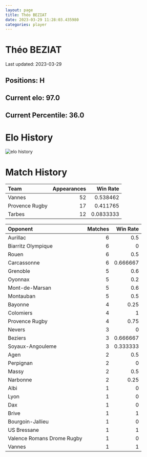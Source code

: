 ```yaml
---  
layout: page  
title: Théo BEZIAT  
date: 2023-03-29 11:28:03.435980  
categories: player  
---
```

# Théo BEZIAT


Last updated: 2023-03-29
## Positions: H

## Current elo: 97.0

## Current Percentile: 36.0

# Elo History


![elo history](history_ThéoBEZIAT.png)
# Match History


| Team           |   Appearances |   Win Rate |
|:---------------|--------------:|-----------:|
| Vannes         |            52 |  0.538462  |
| Provence Rugby |            17 |  0.411765  |
| Tarbes         |            12 |  0.0833333 |

| Opponent                   |   Matches |   Win Rate |
|:---------------------------|----------:|-----------:|
| Aurillac                   |         6 |   0.5      |
| Biarritz Olympique         |         6 |   0        |
| Rouen                      |         6 |   0.5      |
| Carcassonne                |         6 |   0.666667 |
| Grenoble                   |         5 |   0.6      |
| Oyonnax                    |         5 |   0.2      |
| Mont-de-Marsan             |         5 |   0.6      |
| Montauban                  |         5 |   0.5      |
| Bayonne                    |         4 |   0.25     |
| Colomiers                  |         4 |   1        |
| Provence Rugby             |         4 |   0.75     |
| Nevers                     |         3 |   0        |
| Beziers                    |         3 |   0.666667 |
| Soyaux-Angouleme           |         3 |   0.333333 |
| Agen                       |         2 |   0.5      |
| Perpignan                  |         2 |   0        |
| Massy                      |         2 |   0.5      |
| Narbonne                   |         2 |   0.25     |
| Albi                       |         1 |   0        |
| Lyon                       |         1 |   0        |
| Dax                        |         1 |   0        |
| Brive                      |         1 |   1        |
| Bourgoin-Jallieu           |         1 |   0        |
| US Bressane                |         1 |   1        |
| Valence Romans Drome Rugby |         1 |   0        |
| Vannes                     |         1 |   1        |